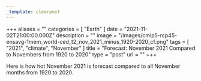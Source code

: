 ```yaml
---
_template: clearpost
---
```



+++
aliases = ""
categories = [ "Earth" ]
date = "2021-11-02T21:00:00.000Z"
description = ""
image = "/images/cmip5-rcp45-ensavg-1mem_world-ced_t2_nov_2021_minus_1920-2020_cf.png"
tags = [ "2021", "climate", "November" ]
title = "Forecast: November 2021 Compared to Novembers from 1920 to 2020"
type = "post"
url = ""
+++


Here is how hot November 2021 is forecast compared to all November months from 1920 to 2020.
